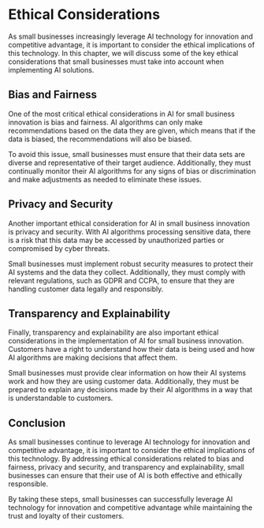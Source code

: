 Ethical Considerations
=================================================================================

As small businesses increasingly leverage AI technology for innovation and competitive advantage, it is important to consider the ethical implications of this technology. In this chapter, we will discuss some of the key ethical considerations that small businesses must take into account when implementing AI solutions.

Bias and Fairness
-----------------

One of the most critical ethical considerations in AI for small business innovation is bias and fairness. AI algorithms can only make recommendations based on the data they are given, which means that if the data is biased, the recommendations will also be biased.

To avoid this issue, small businesses must ensure that their data sets are diverse and representative of their target audience. Additionally, they must continually monitor their AI algorithms for any signs of bias or discrimination and make adjustments as needed to eliminate these issues.

Privacy and Security
--------------------

Another important ethical consideration for AI in small business innovation is privacy and security. With AI algorithms processing sensitive data, there is a risk that this data may be accessed by unauthorized parties or compromised by cyber threats.

Small businesses must implement robust security measures to protect their AI systems and the data they collect. Additionally, they must comply with relevant regulations, such as GDPR and CCPA, to ensure that they are handling customer data legally and responsibly.

Transparency and Explainability
-------------------------------

Finally, transparency and explainability are also important ethical considerations in the implementation of AI for small business innovation. Customers have a right to understand how their data is being used and how AI algorithms are making decisions that affect them.

Small businesses must provide clear information on how their AI systems work and how they are using customer data. Additionally, they must be prepared to explain any decisions made by their AI algorithms in a way that is understandable to customers.

Conclusion
----------

As small businesses continue to leverage AI technology for innovation and competitive advantage, it is important to consider the ethical implications of this technology. By addressing ethical considerations related to bias and fairness, privacy and security, and transparency and explainability, small businesses can ensure that their use of AI is both effective and ethically responsible.

By taking these steps, small businesses can successfully leverage AI technology for innovation and competitive advantage while maintaining the trust and loyalty of their customers.
